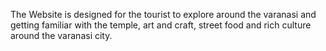 The Website is designed for the tourist to explore around the varanasi and getting familiar with the temple, art and craft, street food and rich culture around the varanasi city.
